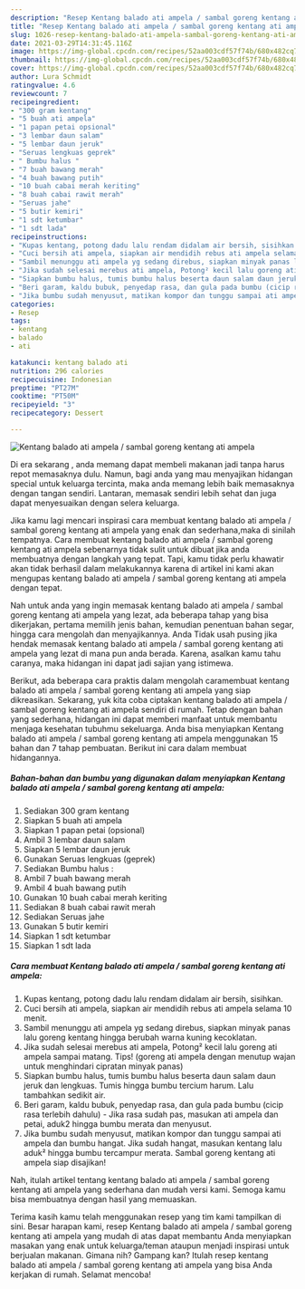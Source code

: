 ```yaml
---
description: "Resep Kentang balado ati ampela / sambal goreng kentang ati ampela yang lezat Untuk Jualan"
title: "Resep Kentang balado ati ampela / sambal goreng kentang ati ampela yang lezat Untuk Jualan"
slug: 1026-resep-kentang-balado-ati-ampela-sambal-goreng-kentang-ati-ampela-yang-lezat-untuk-jualan
date: 2021-03-29T14:31:45.116Z
image: https://img-global.cpcdn.com/recipes/52aa003cdf57f74b/680x482cq70/kentang-balado-ati-ampela-sambal-goreng-kentang-ati-ampela-foto-resep-utama.jpg
thumbnail: https://img-global.cpcdn.com/recipes/52aa003cdf57f74b/680x482cq70/kentang-balado-ati-ampela-sambal-goreng-kentang-ati-ampela-foto-resep-utama.jpg
cover: https://img-global.cpcdn.com/recipes/52aa003cdf57f74b/680x482cq70/kentang-balado-ati-ampela-sambal-goreng-kentang-ati-ampela-foto-resep-utama.jpg
author: Lura Schmidt
ratingvalue: 4.6
reviewcount: 7
recipeingredient:
- "300 gram kentang"
- "5 buah ati ampela"
- "1 papan petai opsional"
- "3 lembar daun salam"
- "5 lembar daun jeruk"
- "Seruas lengkuas geprek"
- " Bumbu halus "
- "7 buah bawang merah"
- "4 buah bawang putih"
- "10 buah cabai merah keriting"
- "8 buah cabai rawit merah"
- "Seruas jahe"
- "5 butir kemiri"
- "1 sdt ketumbar"
- "1 sdt lada"
recipeinstructions:
- "Kupas kentang, potong dadu lalu rendam didalam air bersih, sisihkan."
- "Cuci bersih ati ampela, siapkan air mendidih rebus ati ampela selama 10 menit."
- "Sambil menunggu ati ampela yg sedang direbus, siapkan minyak panas lalu goreng kentang hingga berubah warna kuning kecoklatan."
- "Jika sudah selesai merebus ati ampela, Potong² kecil lalu goreng ati ampela sampai matang. Tips! (goreng ati ampela dengan menutup wajan untuk menghindari cipratan minyak panas)"
- "Siapkan bumbu halus, tumis bumbu halus beserta daun salam daun jeruk dan lengkuas. Tumis hingga bumbu tercium harum. Lalu tambahkan sedikit air."
- "Beri garam, kaldu bubuk, penyedap rasa, dan gula pada bumbu (cicip rasa terlebih dahulu) Jika rasa sudah pas, masukan ati ampela dan petai, aduk2 hingga bumbu merata dan menyusut."
- "Jika bumbu sudah menyusut, matikan kompor dan tunggu sampai ati ampela dan bumbu hangat. Jika sudah hangat, masukan kentang lalu aduk² hingga bumbu tercampur merata. Sambal goreng kentang ati ampela siap disajikan!"
categories:
- Resep
tags:
- kentang
- balado
- ati

katakunci: kentang balado ati 
nutrition: 296 calories
recipecuisine: Indonesian
preptime: "PT27M"
cooktime: "PT50M"
recipeyield: "3"
recipecategory: Dessert

---
```



![Kentang balado ati ampela / sambal goreng kentang ati ampela](https://img-global.cpcdn.com/recipes/52aa003cdf57f74b/680x482cq70/kentang-balado-ati-ampela-sambal-goreng-kentang-ati-ampela-foto-resep-utama.jpg)

Di era  sekarang , anda memang dapat membeli makanan jadi tanpa harus repot memasaknya dulu. Namun, bagi anda yang mau menyajikan hidangan special untuk keluarga tercinta, maka anda memang lebih baik memasaknya dengan tangan sendiri. Lantaran, memasak sendiri lebih sehat dan juga dapat menyesuaikan dengan selera keluarga.

Jika kamu lagi mencari inspirasi cara membuat kentang balado ati ampela / sambal goreng kentang ati ampela yang enak dan sederhana,maka di sinilah tempatnya. Cara membuat kentang balado ati ampela / sambal goreng kentang ati ampela  sebenarnya tidak sulit untuk dibuat jika anda membuatnya dengan langkah yang tepat. Tapi, kamu tidak perlu khawatir akan tidak berhasil dalam melakukannya 
karena di artikel ini kami akan mengupas kentang balado ati ampela / sambal goreng kentang ati ampela dengan tepat.  



Nah untuk anda yang ingin memasak kentang balado ati ampela / sambal goreng kentang ati ampela yang lezat, ada beberapa tahap yang bisa dikerjakan, pertama memilih jenis bahan, kemudian penentuan bahan segar, hingga cara mengolah dan menyajikannya. Anda Tidak usah pusing jika hendak memasak kentang balado ati ampela / sambal goreng kentang ati ampela yang lezat di mana pun anda berada. Karena, asalkan kamu  tahu caranya, maka hidangan ini dapat jadi sajian yang istimewa.

Berikut, ada beberapa cara praktis  dalam mengolah caramembuat kentang balado ati ampela / sambal goreng kentang ati ampela yang siap dikreasikan. Sekarang, yuk kita coba ciptakan kentang balado ati ampela / sambal goreng kentang ati ampela sendiri di rumah. Tetap dengan bahan yang sederhana, hidangan ini dapat memberi manfaat untuk membantu menjaga kesehatan tubuhmu sekeluarga. Anda bisa menyiapkan Kentang balado ati ampela / sambal goreng kentang ati ampela menggunakan 15 bahan dan 7 tahap pembuatan. Berikut ini cara dalam membuat hidangannya.

<!--inarticleads1-->

##### Bahan-bahan dan bumbu yang digunakan dalam menyiapkan Kentang balado ati ampela / sambal goreng kentang ati ampela:

1. Sediakan 300 gram kentang
1. Siapkan 5 buah ati ampela
1. Siapkan 1 papan petai (opsional)
1. Ambil 3 lembar daun salam
1. Siapkan 5 lembar daun jeruk
1. Gunakan Seruas lengkuas (geprek)
1. Sediakan  Bumbu halus :
1. Ambil 7 buah bawang merah
1. Ambil 4 buah bawang putih
1. Gunakan 10 buah cabai merah keriting
1. Sediakan 8 buah cabai rawit merah
1. Sediakan Seruas jahe
1. Gunakan 5 butir kemiri
1. Siapkan 1 sdt ketumbar
1. Siapkan 1 sdt lada




<!--inarticleads2-->

##### Cara membuat Kentang balado ati ampela / sambal goreng kentang ati ampela:

1. Kupas kentang, potong dadu lalu rendam didalam air bersih, sisihkan.
1. Cuci bersih ati ampela, siapkan air mendidih rebus ati ampela selama 10 menit.
1. Sambil menunggu ati ampela yg sedang direbus, siapkan minyak panas lalu goreng kentang hingga berubah warna kuning kecoklatan.
1. Jika sudah selesai merebus ati ampela, Potong² kecil lalu goreng ati ampela sampai matang. Tips! (goreng ati ampela dengan menutup wajan untuk menghindari cipratan minyak panas)
1. Siapkan bumbu halus, tumis bumbu halus beserta daun salam daun jeruk dan lengkuas. Tumis hingga bumbu tercium harum. Lalu tambahkan sedikit air.
1. Beri garam, kaldu bubuk, penyedap rasa, dan gula pada bumbu (cicip rasa terlebih dahulu) - Jika rasa sudah pas, masukan ati ampela dan petai, aduk2 hingga bumbu merata dan menyusut.
1. Jika bumbu sudah menyusut, matikan kompor dan tunggu sampai ati ampela dan bumbu hangat. Jika sudah hangat, masukan kentang lalu aduk² hingga bumbu tercampur merata. Sambal goreng kentang ati ampela siap disajikan!




Nah, itulah artikel tentang  kentang balado ati ampela / sambal goreng kentang ati ampela  yang sederhana dan mudah versi kami. Semoga kamu bisa membuatnya dengan hasil yang memuaskan. 

Terima kasih kamu telah menggunakan resep yang tim kami tampilkan di sini. Besar harapan kami, resep  Kentang balado ati ampela / sambal goreng kentang ati ampela yang mudah di atas dapat membantu Anda menyiapkan masakan yang enak untuk keluarga/teman ataupun menjadi inspirasi untuk berjualan makanan. Gimana nih? Gampang kan? Itulah resep kentang balado ati ampela / sambal goreng kentang ati ampela yang bisa Anda kerjakan di rumah. Selamat mencoba!

